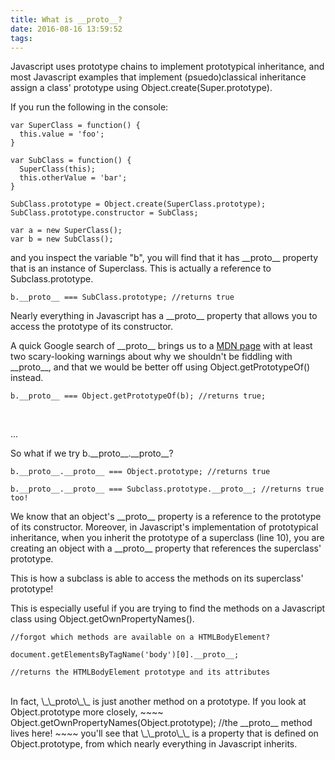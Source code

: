 ```yaml
---
title: What is __proto__?
date: 2016-08-16 13:59:52
tags:
---
```


Javascript uses prototype chains to implement prototypical inheritance, and most Javascript examples that implement (psuedo)classical inheritance assign a class' prototype using Object.create(Super.prototype). 

If you run the following in the console:
~~~~
var SuperClass = function() {
  this.value = 'foo';
}

var SubClass = function() {
  SuperClass(this);
  this.otherValue = 'bar';
}

SubClass.prototype = Object.create(SuperClass.prototype);
SubClass.prototype.constructor = SubClass;

var a = new SuperClass();
var b = new SubClass();
~~~~

and you inspect the variable "b", you will find that it has \_\_proto\_\_ property that is an instance of Superclass. This is actually a reference to Subclass.prototype. 

~~~~
b.__proto__ === SubClass.prototype; //returns true
~~~~
Nearly everything in Javascript has a \_\_proto\_\_ property that allows you to access the prototype of its constructor.
<br>

A quick Google search of \_\_proto\_\_ brings us to a [MDN page](https://developer.mozilla.org/en-US/docs/Web/JavaScript/Reference/Global_Objects/Object/proto) with at least two scary-looking warnings about why we shouldn't be fiddling with \_\_proto\_\_, and that we would be better off using Object.getPrototypeOf() instead.

~~~
b.__proto__ === Object.getPrototypeOf(b); //returns true;
~~~
<br>


...
<br>



So what if we try b.\_\_proto\_\_.\_\_proto\_\_?

~~~~
b.__proto__.__proto__ === Object.prototype; //returns true

b.__proto__.__proto__ === Subclass.prototype.__proto__; //returns true too!
~~~~

We know that an object's \_\_proto\_\_ property is a reference to the prototype of its constructor. Moreover, in Javascript's implementation of prototypical inheritance, when you inherit the prototype of a superclass (line 10), you are creating an object
with a \_\_proto\_\_ property that references the superclass' prototype.

This is how a subclass is able to access the methods on its superclass' prototype!

This is especially useful if you are trying to find the methods on a Javascript class using Object.getOwnPropertyNames().

~~~~
//forgot which methods are available on a HTMLBodyElement?

document.getElementsByTagName('body')[0].__proto__; 

//returns the HTMLBodyElement prototype and its attributes
~~~~
<br>
In fact, \_\_proto\_\_ is just another method on a prototype. If you look at Object.prototype more closely,
~~~~
Object.getOwnPropertyNames(Object.prototype); //the __proto__ method lives here!
~~~~
you'll see that \_\_proto\_\_ is a property that is defined on Object.prototype, from which nearly everything in Javascript inherits.


